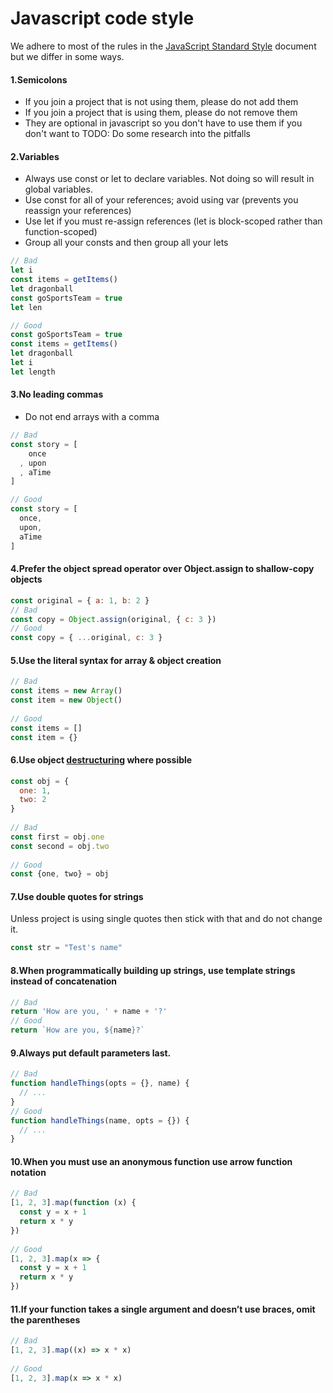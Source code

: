 # Javascript code style

We adhere to most of the rules in the [JavaScript Standard Style](https://standardjs.com/rules.html) document but we differ in some ways.

#### 1.Semicolons
- If you join a project that is not using them, please do not add them
- If you join a project that is using them, please do not remove them
- They are optional in javascript so you don't have to use them if you don't want to 
TODO: Do some research into the pitfalls

#### 2.Variables
- Always use const or let to declare variables. Not doing so will result in global variables.
- Use const for all of your references; avoid using var (prevents you reassign your references)
- Use let if you must re-assign references (let is block-scoped rather than function-scoped)
- Group all your consts and then group all your lets

```js
// Bad
let i
const items = getItems()
let dragonball
const goSportsTeam = true
let len
```

```js
// Good
const goSportsTeam = true
const items = getItems()
let dragonball
let i
let length
```

#### 3.No leading commas
- Do not end arrays with a comma

```js
// Bad
const story = [
    once
  , upon
  , aTime
]
```

```js
// Good
const story = [
  once,
  upon,
  aTime
]
```

#### 4.Prefer the object spread operator over Object.assign to shallow-copy objects

```js
const original = { a: 1, b: 2 }
// Bad
const copy = Object.assign(original, { c: 3 })
// Good
const copy = { ...original, c: 3 }
```

#### 5.Use the literal syntax for array & object creation

```js
// Bad
const items = new Array()
const item = new Object()
 
// Good
const items = []
const item = {}
```

#### 6.Use object [destructuring](https://wesbos.com/destructuring-objects/) where possible

```js
const obj = {
  one: 1,
  two: 2
}
 
// Bad
const first = obj.one
const second = obj.two
 
// Good
const {one, two} = obj
```

#### 7.Use double quotes for strings
Unless project is using single quotes then stick with that and do not change it.

```js
const str = "Test's name"
```


#### 8.When programmatically building up strings, use template strings instead of concatenation

```js
// Bad
return 'How are you, ' + name + '?'
// Good
return `How are you, ${name}?`
```

#### 9.Always put default parameters last.

```js
// Bad
function handleThings(opts = {}, name) {
  // ...
}
// Good
function handleThings(name, opts = {}) {
  // ...
}
```

#### 10.When you must use an anonymous function use arrow function notation

```js
// Bad
[1, 2, 3].map(function (x) {
  const y = x + 1
  return x * y
})
 
// Good
[1, 2, 3].map(x => {
  const y = x + 1
  return x * y
})
```

#### 11.If your function takes a single argument and doesn’t use braces, omit the parentheses

```js
// Bad
[1, 2, 3].map((x) => x * x)
 
// Good
[1, 2, 3].map(x => x * x)
```
